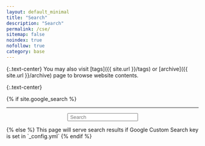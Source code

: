```yaml
---
layout: default_minimal
title: "Search"
description: "Search"
permalink: /cse/
sitemap: false
noindex: true
nofollow: true
category: base
---
```

{:.text-center}
You may also visit [tags]({{ site.url }}/tags) or [archive]({{ site.url }}/archive) page to browse website contents.

{:.text-center}
<a href="javascript:goBack()" class="social-icons" title="Return to previous page"><i class="fa fa-arrow-circle-left fa-2x"></i></a>

<script>
function goBack() {
    window.history.back();
}
</script>

{% if site.google_search %}
<hr class="gh">

<div id="searchbox2" align="center">
<div class="searchcont2">
<span class="searchicon2"><i class="fa fa-search fa-2x"></i></span>
    <form role="search" method="get" action="{{ site.url }}/cse/">
        <input id="searchString2" name="searchString2"
               placeholder=" Search" type="text">
    </form>
</div>
</div>
<div id="home-search" class="home">
<script>
  (function() {
    var cx = '002150106876715375809:i8pvypnesum';
    var gcse = document.createElement('script');
    gcse.type = 'text/javascript';
    gcse.async = true;
    gcse.src = 'https://cse.google.com/cse.js?cx=' + cx;
    var s = document.getElementsByTagName('script')[0];
    s.parentNode.insertBefore(gcse, s);
  })();
</script>
<gcse:searchbox-only resultsUrl="{{ site.url }}/cse/" queryParameterName="searchString"></gcse:searchbox-only>
{% else %}
This page will serve search results if Google Custom Search key is set in `_config.yml`
{% endif %}
</div>
